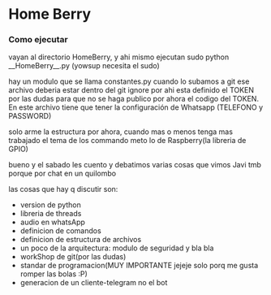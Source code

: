 <div>
	<h1>Home Berry</h2>
</div>
<div>
	<div>
		<h3>Como ejecutar</h3>
		<p>vayan al directorio HomeBerry, y ahi mismo ejecutan sudo python __HomeBerry__.py  (yowsup necesita el sudo)</p>
	</div>
	<div>
		<p>hay un modulo que se llama constantes.py cuando lo subamos a git ese archivo deberia estar dentro del git ignore por ahi esta definido el TOKEN por las dudas para que no se haga publico por ahora el codigo del TOKEN. En este archivo tiene que tener la configuración de Whatsapp (TELEFONO y PASSWORD)</p>
		<p>solo arme la estructura por ahora, cuando mas o menos tenga mas trabajado el tema de los commando meto lo de Raspberry(la libreria de GPIO)</p>
		<p>bueno y el sabado les cuento y debatimos varias cosas que vimos Javi tmb porque por chat en un quilombo</p>
		<p>las cosas que hay q discutir son:</p>
		<ul>
			<li>version de python</li>
			<li>libreria de threads</li>
			<li>audio en whatsApp</li>
			<li>definicion de comandos</li>
			<li>definicion de estructura de archivos</li>
			<li>un poco de la arquitectura: modulo de seguridad y bla bla</li>
			<li>workShop de git(por las dudas)</li>
			<li>standar de programacion(MUY IMPORTANTE jejeje solo porq me gusta romper las bolas :P)</li>
			<li>generacion de un cliente-telegram no el bot</li>
		</ul>
	</div>
</div>
